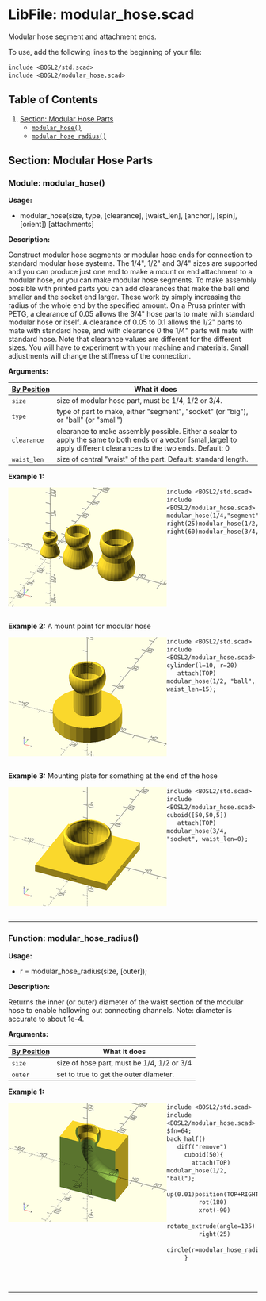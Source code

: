 # LibFile: modular\_hose.scad

Modular hose segment and attachment ends.

To use, add the following lines to the beginning of your file:

    include <BOSL2/std.scad>
    include <BOSL2/modular_hose.scad>

## Table of Contents

1. [Section: Modular Hose Parts](#section-modular-hose-parts)
    - [`modular_hose()`](#module-modular_hose)
    - [`modular_hose_radius()`](#function-modular_hose_radius)


## Section: Modular Hose Parts


### Module: modular\_hose()

**Usage:** 

- modular\_hose(size, type, [clearance], [waist\_len], [anchor], [spin], [orient]) [attachments]

**Description:** 

Construct moduler hose segments or modular hose ends for connection to standard
modular hose systems.  The 1/4", 1/2" and 3/4" sizes are supported and you can
produce just one end to make a mount or end attachment to a modular hose,
or you can make modular hose segments.  To make assembly possible with printed
parts you can add clearances that make the ball end smaller and the socket end
larger.  These work by simply increasing the radius of the whole end by the specified
amount.  On a Prusa printer with PETG, a clearance of 0.05 allows the 3/4" hose parts to mate
with standard modular hose or itself.  A clearance of 0.05 to 0.1 allows the 1/2" parts to mate with
standard hose, and with clearance 0 the 1/4" parts will mate with standard hose.  Note that clearance values
are different for the different sizes.  You will have to experiment with your machine and materials.  Small
adjustments will change the stiffness of the connection.

**Arguments:** 

<abbr title="These args can be used by position or by name.">By&nbsp;Position</abbr> | What it does
-------------------- | ------------
`size`               | size of modular hose part, must be 1/4, 1/2 or 3/4.
`type`               | type of part to make, either "segment", "socket" (or "big"), or "ball" (or "small")
`clearance`          | clearance to make assembly possible.  Either a scalar to apply the same to both ends or a vector [small,large] to apply different clearances to the two ends.  Default: 0
`waist_len`          | size of central "waist" of the part.  Default: standard length.

**Example 1:** 

<img align="left" alt="modular\_hose() Example 1" src="images/modular_hose/modular_hose.png" width="320" height="240">

    include <BOSL2/std.scad>
    include <BOSL2/modular_hose.scad>
    modular_hose(1/4,"segment");
    right(25)modular_hose(1/2,"segment");
    right(60)modular_hose(3/4,"segment");

<br clear="all" /><br/>

**Example 2:** A mount point for modular hose

<img align="left" alt="modular\_hose() Example 2" src="images/modular_hose/modular_hose_2.png" width="320" height="240">

    include <BOSL2/std.scad>
    include <BOSL2/modular_hose.scad>
    cylinder(l=10, r=20)
       attach(TOP) modular_hose(1/2, "ball", waist_len=15);

<br clear="all" /><br/>

**Example 3:** Mounting plate for something at the end of the hose

<img align="left" alt="modular\_hose() Example 3" src="images/modular_hose/modular_hose_3.png" width="320" height="240">

    include <BOSL2/std.scad>
    include <BOSL2/modular_hose.scad>
    cuboid([50,50,5])
       attach(TOP) modular_hose(3/4, "socket", waist_len=0);

<br clear="all" /><br/>

---

### Function: modular\_hose\_radius()

**Usage:** 

- r = modular\_hose\_radius(size, [outer]);

**Description:** 

Returns the inner (or outer) diameter of the waist section
of the modular hose to enable hollowing out connecting channels.
Note: diameter is accurate to about 1e-4.

**Arguments:** 

<abbr title="These args can be used by position or by name.">By&nbsp;Position</abbr> | What it does
-------------------- | ------------
`size`               | size of hose part, must be 1/4, 1/2 or 3/4
`outer`              | set to true to get the outer diameter.

**Example 1:** 

<img align="left" alt="modular\_hose\_radius() Example 1" src="images/modular_hose/modular_hose_radius.png" width="320" height="240">

    include <BOSL2/std.scad>
    include <BOSL2/modular_hose.scad>
    $fn=64;
    back_half()
       diff("remove")
         cuboid(50){
           attach(TOP) modular_hose(1/2, "ball");
           up(0.01)position(TOP+RIGHT)tags("remove")
             rot(180)
             xrot(-90)
             rotate_extrude(angle=135)
             right(25)
             circle(r=modular_hose_radius(1/2));
         }

<br clear="all" /><br/>

---

